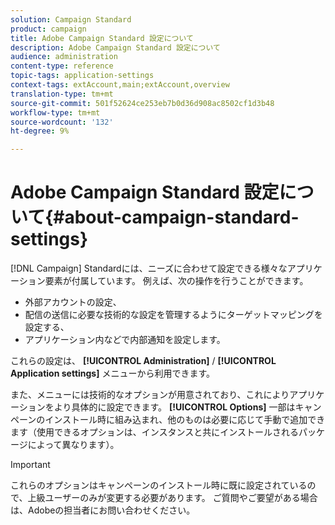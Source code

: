 ```yaml
---
solution: Campaign Standard
product: campaign
title: Adobe Campaign Standard 設定について
description: Adobe Campaign Standard 設定について
audience: administration
content-type: reference
topic-tags: application-settings
context-tags: extAccount,main;extAccount,overview
translation-type: tm+mt
source-git-commit: 501f52624ce253eb7b0d36d908ac8502cf1d3b48
workflow-type: tm+mt
source-wordcount: '132'
ht-degree: 9%

---
```



# Adobe Campaign Standard 設定について{#about-campaign-standard-settings}

[!DNL Campaign] Standardには、ニーズに合わせて設定できる様々なアプリケーション要素が付属しています。 例えば、次の操作を行うことができます。

* 外部アカウントの設定、
* 配信の送信に必要な技術的な設定を管理するようにターゲットマッピングを設定する、
* アプリケーション内などで内部通知を設定します。

これらの設定は、 **[!UICONTROL Administration]** / **[!UICONTROL Application settings]** メニューから利用できます。

また、メニューには技術的なオプションが用意されており、これによりアプリケーションをより具体的に設定できます。 **[!UICONTROL Options]** 一部はキャンペーンのインストール時に組み込まれ、他のものは必要に応じて手動で追加できます（使用できるオプションは、インスタンスと共にインストールされるパッケージによって異なります）。

>[!IMPORTANT]
>
>これらのオプションはキャンペーンのインストール時に既に設定されているので、上級ユーザーのみが変更する必要があります。 ご質問やご要望がある場合は、Adobeの担当者にお問い合わせください。
